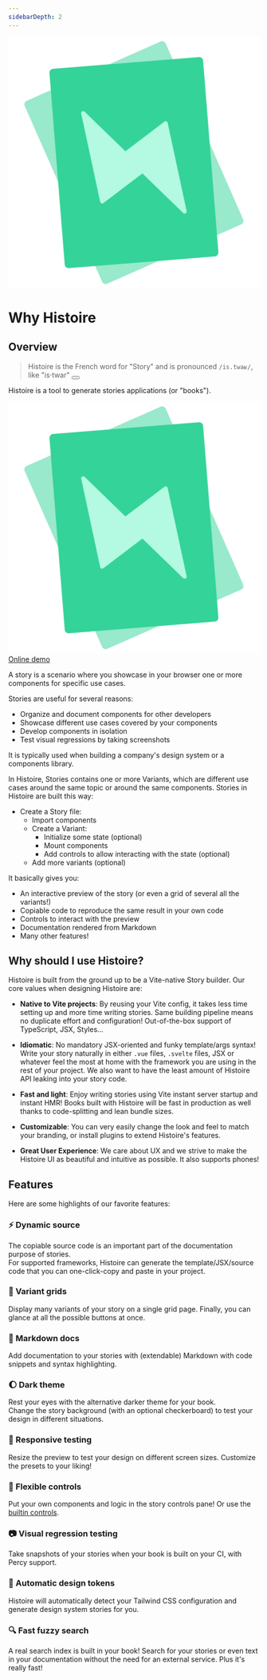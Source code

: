 ```yaml
---
sidebarDepth: 2
---
```


<script setup>
function playAudio () {
  document.querySelector('#histoire-audio').play()
}
</script>

<audio id="histoire-audio">
  <source src="/histoire.mp3" type="audio/mpeg">
</audio>

<div class="htw-flex htw-justify-center htw-mt-12">
  <img src="/logo.svg" alt="Histoire logo" class="htw-max-h-[256px]">
</div>

# Why Histoire

## Overview

> Histoire is the French word for "Story" and is pronounced `/is.twaʁ/`, like "is·twar" <button class="htw-btn htw-p-1 htw-leading-none" v-on:click="playAudio"><Icon icon="carbon:volume-up-filled" class="htw-w-4 htw-h-4 htw-align-middle"/></button>

Histoire is a tool to generate stories applications (or "books").

<a href="https://vue3.examples.histoire.dev/" target="_blank" class="htw-btn htw-flex htw-items-center htw-gap-4 htw-p-4 hover:htw-no-underline">
  <img src="/logo.svg" alt="Logo" class="htw-w-8 htw-h-8">
  Online demo
</a>

A story is a scenario where you showcase in your browser one or more components for specific use cases.

Stories are useful for several reasons:
- Organize and document components for other developers
- Showcase different use cases covered by your components
- Develop components in isolation
- Test visual regressions by taking screenshots

It is typically used when building a company's design system or a components library.

In Histoire, Stories contains one or more Variants, which are different use cases around the same topic or around the same components. Stories in Histoire are built this way:
- Create a Story file:
  - Import components
  - Create a Variant:
    - Initialize some state (optional)
    - Mount components
    - Add controls to allow interacting with the state (optional)
  - Add more variants (optional)

It basically gives you:
- An interactive preview of the story (or even a grid of several all the variants!)
- Copiable code to reproduce the same result in your own code
- Controls to interact with the preview
- Documentation rendered from Markdown
- Many other features!

## Why should I use Histoire?

Histoire is built from the ground up to be a Vite-native Story builder. Our core values when designing Histoire are:

- **Native to Vite projects**: By reusing your Vite config, it takes less time setting up and more time writing stories. Same building pipeline means no duplicate effort and configuration! Out-of-the-box support of TypeScript, JSX, Styles...

- **Idiomatic**: No mandatory JSX-oriented and funky template/args syntax! Write your story naturally in either `.vue` files, `.svelte` files, JSX or whatever feel the most at home with the framework you are using in the rest of your project. We also want to have the least amount of Histoire API leaking into your story code.

- **Fast and light**: Enjoy writing stories using Vite instant server startup and instant HMR! Books built with Histoire will be fast in production as well thanks to code-splitting and lean bundle sizes.

- **Customizable**: You can very easily change the look and feel to match your branding, or install plugins to extend Histoire's features.

- **Great User Experience**: We care about UX and we strive to make the Histoire UI as beautiful and intuitive as possible. It also supports phones!

## Features

Here are some highlights of our favorite features:

### :zap: Dynamic source

The copiable source code is an important part of the documentation purpose of stories.  
For supported frameworks, Histoire can generate the template/JSX/source code that you can one-click-copy and paste in your project.

### :bento: Variant grids

Display many variants of your story on a single grid page. Finally, you can glance at all the possible buttons at once.

### :book: Markdown docs

Add documentation to your stories with (extendable) Markdown with code snippets and syntax highlighting.

### :moon: Dark theme

Rest your eyes with the alternative darker theme for your book.  
Change the story background (with an optional checkerboard) to test your design in different situations.

### :iphone: Responsive testing

Resize the preview to test your design on different screen sizes. Customize the presets to your liking!

### :musical_keyboard: Flexible controls

Put your own components and logic in the story controls pane! Or use the [builtin controls](https://controls.histoire.dev).

### :camera: Visual regression testing

Take snapshots of your stories when your book is built on your CI, with Percy support.

### :art: Automatic design tokens

Histoire will automatically detect your Tailwind CSS configuration and generate design system stories for you.

### :mag: Fast fuzzy search

A real search index is built in your book! Search for your stories or even text in your documentation without the need for an external service. Plus it's really fast!
